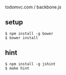 todomvc.com / backbone.js

## setup

```
$ npm install -g bower
$ bower install
```

## hint

```
$ npm install -g jshint
$ make hint
```